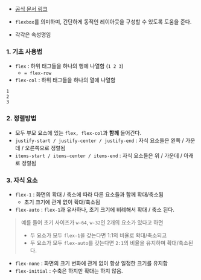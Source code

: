 - [공식 문서 링크](https://tailwindcss.com/docs/flex)

- `flexbox`를 의미하며, 간단하게 동적인 레이아웃을 구성할 수 있도록 도움을 준다.
- 각각은 속성명임
### 1. 기초 사용법
- `flex` : 하위 태그들을 하나의 행에 나열함 (`1 2 3`)
	- `= flex-row` 
- `flex-col` : 하위 태그들을 하나의 열에 나열함
```
1
2
3
```

### 2. 정렬방법
- 모두 부모 요소에 있는 `flex, flex-col`과 **함께** 들어간다.
- `justify-start / justify-center / justify-end` : 자식 요소들은 왼쪽 / 가운데 / 오른쪽으로 정렬됨
- `items-start / items-center / items-end` : 자식 요소들은 위 / 가운데 / 아래로 정렬됨

### 3. 자식 요소
- `flex-1` : 화면의 확대 / 축소에 따라 다른 요소들과 함께 확대/축소됨
	- 초기 크기에 관계 없이 확대/축소됨
- `flex-auto` : `flex-1`과 유사하나, 초기 크기에 비례해서 확대 / 축소 된다.
> 예를 들어 초기 사이즈가 `w-64`, `w-32`인 2개의 요소가 있다고 하면
> - 두 요소가 모두 `flex-1`을 갖는다면 1:1의 비율로 확대/축소되고
> - 두 요소가 모두 `flex-auto`를 갖는다면 `2:1`의 비율을 유지하며 확대/축소된다.

- `flex-none` : 화면의 크기 변화에 관계 없이 항상 일정한 크기를 유지함
- `flex-initial` : 수축은 하지만 확대는 하지 않음.